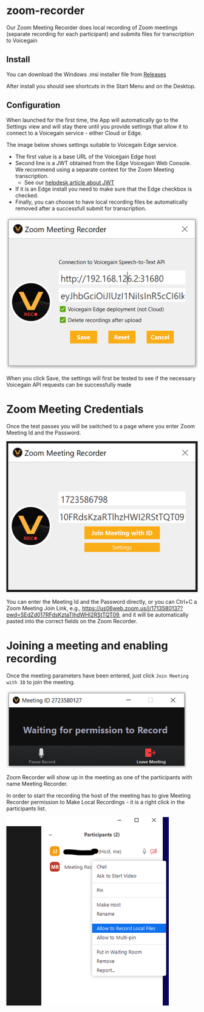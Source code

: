 # zoom-recorder
Our Zoom Meeting Recorder does local recording of Zoom meetings (separate recording for each participant) and submits files for transcription to Voicegain

## Install

You can download the Windows .msi installer file from [Releases](https://github.com/voicegain/zoom-recorder/releases)

After install you should see shortcuts in the Start Menu and on the Desktop.

## Configuration

When launched for the first time, the App will automatically go to the Settings view and will stay there until you provide settings that allow it to connect to a Voicegain service - either Cloud or Edge.

The image below shows settings suitable to Voicegain Edge service.
* The first value is a base URL of the Voicegain Edge host
* Second line is a JWT obtained from the Edge Voicegain Web Console. We recommend using a separate context for the Zoom Meeting transcription.
  * See our [helpdesk article about JWT](https://support.voicegain.ai/hc/en-us/articles/360028023691-JWT-Authentication) 
* If it is an Edge install you need to make sure that the Edge checkbox is checked.
* Finally, you can choose to have local recording files be automatically removed after a successfull submit for transcription.

![Zoom Meeting Recorder](ZMR-2b.PNG)

When you click Save, the settings will first be tested to see if the necessary Voicegain API requests can be successfully made

# Zoom Meeting Credentials 

Once the test passes you will be switched to a page where you enter Zoom Meeting Id and the Password.

![Zoom Meeting Recorder](ZMR-1.PNG)

You can enter the Meeting Id and the Password directly, or you can Ctrl+C a Zoom Meeting Join Link, e.g., https://us06web.zoom.us/j/1713580137?pwd=SEdZd017RFdsKztaTlhdWHI2RStTQT09, and it will be automatically pasted into the correct fields on the Zoom Recorder.

# Joining a meeting and enabling recording

Once the meeting parameters have been entered, just click `Join Meeting with ID` to join the meeting.

![Zoom Meeting Recorder](ZMR-3.PNG)

Zoom Recorder will show up in the meeting as one of the participants with name Meeting Recorder.

In order to start the recording the host of the meeting has to give Meeting Recorder permission to Make Local Recordings - it is a right click in the participants list.

![Zoom Meeting Recorder](ZMR-4.PNG)
